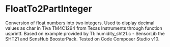 # FloatTo2PartInteger
Conversion of float numbers into two integers.
Used to display decimal values as char in Tiva TM4C1294 from Texas Instruments through function usprintf.
Based on example provided by TI: humidity_sht21.c - SensorLib the SHT21 and SensHub BoosterPack.
Tested on Code Composer Studio v10.
